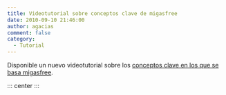 ```yaml
---
title: Videotutorial sobre conceptos clave de migasfree
date: 2010-09-10 21:46:00
author: agacias
comment: false
category:
  - Tutorial
---
```


Disponible un nuevo videotutorial sobre los [conceptos clave en los que se basa migasfree](http://www.youtube.com/v/yEEzNrsIJ3M).

::: center
<YouTube id="yEEzNrsIJ3M" />
:::
